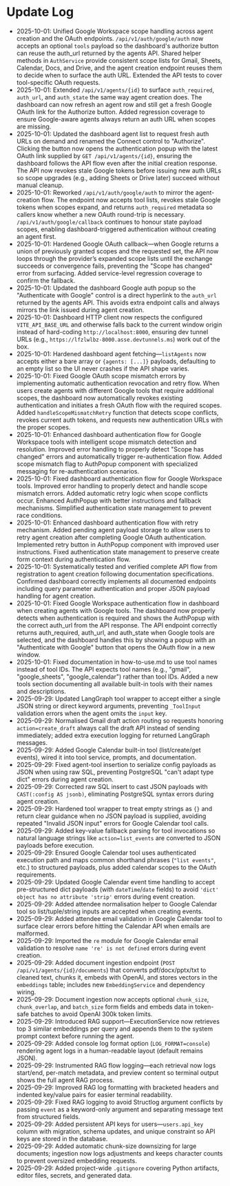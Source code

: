 # Update Log

- 2025-10-01: Unified Google Workspace scope handling across agent creation and the OAuth endpoints. `/api/v1/auth/google/auth` now accepts an optional `tools` payload so the dashboard's authorize button can reuse the auth_url returned by the agents API. Shared helper methods in `AuthService` provide consistent scope lists for Gmail, Sheets, Calendar, Docs, and Drive, and the agent creation endpoint reuses them to decide when to surface the auth URL. Extended the API tests to cover tool-specific OAuth requests.
- 2025-10-01: Extended `/api/v1/agents/{id}` to surface `auth_required`, `auth_url`, and `auth_state` the same way agent creation does. The dashboard can now refresh an agent row and still get a fresh Google OAuth link for the Authorize button. Added regression coverage to ensure Google-aware agents always return an auth URL when scopes are missing.
- 2025-10-01: Updated the dashboard agent list to request fresh auth URLs on demand and renamed the Connect control to "Authorize". Clicking the button now opens the authentication popup with the latest OAuth link supplied by `GET /api/v1/agents/{id}`, ensuring the dashboard follows the API flow even after the initial creation response. The API now revokes stale Google tokens before issuing new auth URLs so scope upgrades (e.g., adding Sheets or Drive later) succeed without manual cleanup.
- 2025-10-01: Reworked `/api/v1/auth/google/auth` to mirror the agent-creation flow. The endpoint now accepts tool lists, revokes stale Google tokens when scopes expand, and returns `auth_required` metadata so callers know whether a new OAuth round-trip is necessary. `/api/v1/auth/google/callback` continues to honour state payload scopes, enabling dashboard-triggered authentication without creating an agent first.
- 2025-10-01: Hardened Google OAuth callback—when Google returns a union of previously granted scopes and the requested set, the API now loops through the provider’s expanded scope lists until the exchange succeeds or convergence fails, preventing the "Scope has changed" error from surfacing. Added service-level regression coverage to confirm the fallback.
- 2025-10-01: Updated the dashboard Google auth popup so the "Authenticate with Google" control is a direct hyperlink to the `auth_url` returned by the agents API. This avoids extra endpoint calls and always mirrors the link issued during agent creation.
- 2025-10-01: Dashboard HTTP client now respects the configured `VITE_API_BASE_URL` and otherwise falls back to the current window origin instead of hard-coding `http://localhost:8000`, ensuring dev tunnel URLs (e.g., `https://lfzlwlbz-8000.asse.devtunnels.ms`) work out of the box.
- 2025-10-01: Hardened dashboard agent fetching—`listAgents` now accepts either a bare array or `{agents: [...]}` payloads, defaulting to an empty list so the UI never crashes if the API shape varies.
- 2025-10-01: Fixed Google OAuth scope mismatch errors by implementing automatic authentication revocation and retry flow. When users create agents with different Google tools that require additional scopes, the dashboard now automatically revokes existing authentication and initiates a fresh OAuth flow with the required scopes. Added `handleScopeMismatchRetry` function that detects scope conflicts, revokes current auth tokens, and requests new authentication URLs with the proper scopes.
- 2025-10-01: Enhanced dashboard authentication flow for Google Workspace tools with intelligent scope mismatch detection and resolution. Improved error handling to properly detect "Scope has changed" errors and automatically trigger re-authentication flow. Added scope mismatch flag to AuthPopup component with specialized messaging for re-authentication scenarios.
- 2025-10-01: Fixed dashboard authentication flow for Google Workspace tools. Improved error handling to properly detect and handle scope mismatch errors. Added automatic retry logic when scope conflicts occur. Enhanced AuthPopup with better instructions and fallback mechanisms. Simplified authentication state management to prevent race conditions.
- 2025-10-01: Enhanced dashboard authentication flow with retry mechanism. Added pending agent payload storage to allow users to retry agent creation after completing Google OAuth authentication. Implemented retry button in AuthPopup component with improved user instructions. Fixed authentication state management to preserve create form context during authentication flow.
- 2025-10-01: Systematically tested and verified complete API flow from registration to agent creation following documentation specifications. Confirmed dashboard correctly implements all documented endpoints including query parameter authentication and proper JSON payload handling for agent creation.
- 2025-10-01: Fixed Google Workspace authentication flow in dashboard when creating agents with Google tools. The dashboard now properly detects when authentication is required and shows the AuthPopup with the correct auth_url from the API response. The API endpoint correctly returns auth_required, auth_url, and auth_state when Google tools are selected, and the dashboard handles this by showing a popup with an "Authenticate with Google" button that opens the OAuth flow in a new window.
- 2025-10-01: Fixed documentation in how-to-use.md to use tool names instead of tool IDs. The API expects tool names (e.g., "gmail", "google_sheets", "google_calendar") rather than tool IDs. Added a new tools section documenting all available built-in tools with their names and descriptions.
- 2025-09-29: Updated LangGraph tool wrapper to accept either a single JSON string or direct keyword arguments, preventing `_ToolInput` validation errors when the agent omits the `input` key.
- 2025-09-29: Normalised Gmail draft action routing so requests honoring `action=create_draft` always call the draft API instead of sending immediately; added extra execution logging for returned LangGraph messages.
- 2025-09-29: Added Google Calendar built-in tool (list/create/get events), wired it into tool service, prompts, and documentation.
- 2025-09-29: Fixed agent-tool insertion to serialize config payloads as JSON when using raw SQL, preventing PostgreSQL "can't adapt type dict" errors during agent creation.
- 2025-09-29: Corrected raw SQL insert to cast JSON payloads with `CAST(:config AS jsonb)`, eliminating PostgreSQL syntax errors during agent creation.
- 2025-09-29: Hardened tool wrapper to treat empty strings as `{}` and return clear guidance when no JSON payload is supplied, avoiding repeated "Invalid JSON input" errors for Google Calendar tool calls.
- 2025-09-29: Added key-value fallback parsing for tool invocations so natural language strings like `action=list_events` are converted to JSON payloads before execution.
- 2025-09-29: Ensured Google Calendar tool uses authenticated execution path and maps common shorthand phrases (`"list events"`, etc.) to structured payloads, plus added calendar scopes to the OAuth requirements.
- 2025-09-29: Updated Google Calendar event time handling to accept pre-structured dict payloads (with `dateTime`/`date` fields) to avoid `'dict' object has no attribute 'strip'` errors during event creation.
- 2025-09-29: Added attendee normalisation helper to Google Calendar tool so list/tuple/string inputs are accepted when creating events.
- 2025-09-29: Added attendee email validation in Google Calendar tool to surface clear errors before hitting the Calendar API when emails are malformed.
- 2025-09-29: Imported the `re` module for Google Calendar email validation to resolve `name 're' is not defined` errors during event creation.
- 2025-09-29: Added document ingestion endpoint (`POST /api/v1/agents/{id}/documents`) that converts pdf/docx/pptx/txt to cleaned text, chunks it, embeds with OpenAI, and stores vectors in the `embeddings` table; includes new `EmbeddingService` and dependency wiring.
- 2025-09-29: Document ingestion now accepts optional `chunk_size`, `chunk_overlap`, and `batch_size` form fields and embeds data in token-safe batches to avoid OpenAI 300k token limits.
- 2025-09-29: Introduced RAG support—ExecutionService now retrieves top 3 similar embeddings per query and appends them to the system prompt context before running the agent.
- 2025-09-29: Added console log format option (`LOG_FORMAT=console`) rendering agent logs in a human-readable layout (default remains JSON).
- 2025-09-29: Instrumented RAG flow logging—each retrieval now logs start/end, per-match metadata, and preview content so terminal output shows the full agent RAG process.
- 2025-09-29: Improved RAG log formatting with bracketed headers and indented key/value pairs for easier terminal readability.
- 2025-09-29: Fixed RAG logging to avoid Structlog argument conflicts by passing `event` as a keyword-only argument and separating message text from structured fields.
- 2025-09-29: Added persistent API keys for users—`users.api_key` column with migration, schema updates, and unique constraint so API keys are stored in the database.
- 2025-09-29: Added automatic chunk-size downsizing for large documents; ingestion now logs adjustments and keeps character counts to prevent oversized embedding requests.
- 2025-09-29: Added project-wide `.gitignore` covering Python artifacts, editor files, secrets, and generated data.
